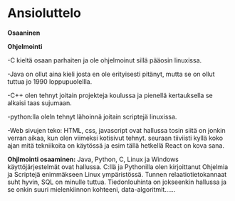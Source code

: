 # Ansioluttelo

**Osaaninen**

**Ohjelmointi**

-C kieltä osaan parhaiten ja ole ohjelmoinut sillä pääosin linuxissa.

-Java on ollut aina kieli josta en ole erityisesti pitänyt, mutta se on ollut tuttua jo 1990 loppupuolellla. 

-C++ olen tehnyt joitain projekteja koulussa ja pienellä kertauksella se alkaisi taas sujumaan.

-python:lla oleln tehnyt lähoinnä joitain scriptejä linuxissa.

-Web sivujen teko: HTML, css, javascript ovat hallussa tosin siitä on jonkin verran aikaa, kun olen viimeksi kotisivut tehnyt.
 seuraan tiiviisti kyllä koko ajan mitä tekniikoita on käytössä ja esim tällä hetkellä React on kova sana.

**Ohjlmointi osaaminen:** Java, Python, C, Linux ja Windows käyttöjärjestelmät ovat hallussa. C:llä ja Pythonilla olen kirjoittanut Ohjelmia ja Scriptejä enimmäkseen Linux ympäristössä. Tunnen relaatiotietokannaat suht hyvin, SQL on minulle tuttua. Tiedonlouhinta on jokseenkin hallussa ja se onkin suuri mielenkiinnon kohteeni, data-algoritmit......
